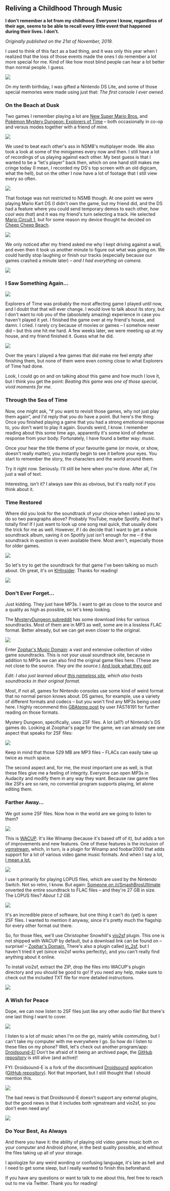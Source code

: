 ## Reliving a Childhood Through Music

**I don't remember a lot from my childhood. Everyone I know, regardless of their age, seems to be able to recall every little event that happened during their lives. I don't.**

*Originally published on the 21st of November, 2019.*

I used to think of this fact as a bad thing, and it was only this year when I realized that the loss of those events made the ones I do remember a lot more special for me. Kind of like how most blind people can hear a lot better than normal people. I guess.

![](1-1.jpg)

On my tenth birthday, I was gifted a Nintendo DS Lite, and some of those special memories were made using just that: *The first console I ever owned.*

### On the Beach at Dusk

Two games I remember playing a lot are [New Super Mario Bros.](https://www.giantbomb.com/new-super-mario-bros/3030-8224/) and [Pokémon Mystery Dungeon: Explorers of Time](https://www.giantbomb.com/pokemon-mystery-dungeon-explorers-of-darknesstime/3030-21294/) – both occasionally in co-op and versus modes together with a friend of mine.

![](1-2.jpg)

We used to beat each other's ass in NSMB's multiplayer mode. We also took a look at some of the minigames every now and then. I still have a lot of recordings of us playing against each other. My best guess is that I wanted to be a “let's player” back then, which on one hand still makes me cringe today (I mean, I recorded my DS's top screen with an old digicam, what the hell), but on the other I now have a lot of footage that I still view every so often.

![](1-3.jpg)

That footage was not restricted to NSMB though. At one point we were playing Mario Kart DS (I didn't own the game, but my friend did, and the DS had a feature where you could send temporary demos to each other, *how cool was that*) and it was my friend's turn selecting a track. He selected [Mario Circuit 1](https://mariokart.fandom.com/wiki/Mario_Circuit_1), but for some reason my device thought he decided on [Cheep Cheep Beach](https://mariokart.fandom.com/wiki/Cheep_Cheep_Beach).

![](1-4.png)

We only noticed after my friend asked me why I kept driving against a wall, and even then it took us another minute to figure out what was going on. We could hardly stop laughing or finish our tracks (especially because our games crashed a minute later) – *and I had everything on camera.*

![](1-5.png)

### I Saw Something Again…

![](1-6.jpg)

Explorers of Time was probably the most affecting game I played until now, and I doubt that that will ever change. I would love to talk about its story, but I don't want to rob you of the (absolutely amazing) experience in case you haven't played it yet. I finished the game over at my friend's house, and damn. I cried. I rarely cry because of movies or games – I somehow never did – but this one hit me hard. A few weeks later, we were meeting up at my house, and my friend finished it. Guess what he did.

![](1-7.jpg)

Over the years I played a few games that did make me feel empty after finishing them, but none of them were even coming close to what Explorers of Time had done.

Look, I could go on and on talking about this game and how much I love it, but I think you get the point: *Beating this game was one of those special, vivid moments for me.*

### Through the Sea of Time

Now, one might ask, “if you want to revisit those games, why not just play them again”, and I'd reply that you do have a point. But here's the thing: Once you finished playing a game that you had a strong emotional response to, you don't want to play it again. Sounds weird, I know. I remember reading about this some time ago, apparently it's some kind of defense response from your body. Fortunately, I have found a better way: *music.*

Once your hear the title theme of your favourite game (or movie, or show, doesn't really matter), you instantly begin to see it before your eyes. You start to remember the story, the characters and the world around them.

Try it right now. Seriously. I'll still be here when you're done. After all, I'm just a wall of text.

Interesting, isn't it? I always saw this as obvious, but it's really not if you think about it.

### Time Restored

Where did you look for the soundtrack of your choice when I asked you to do so two paragraphs above? Probably YouTube, maybe Spotify. And that's totally fine! If I just want to look up one song real quick, that usually does the trick for me as well. However, if I do decide that I want to get a whole soundtrack album, saving it on Spotify just isn't enough for me – if the soundtrack in question is even available there. Most aren't, especially those for older games.

![](1-8.png)

So let's try to get the soundtrack for that game I've been talking so much about. Oh great, it's on [KHInsider](https://downloads.khinsider.com/game-soundtracks/album/pokemon-mystery-dungeon-explorers-of-sky). Thanks for reading!

![](1-9.png)

### Don't Ever Forget…

Just kidding. They just have MP3s. I want to get as close to the source and a quality as high as possible, so let's keep looking.

The [MysteryDungeon subreddit](https://www.reddit.com/r/MysteryDungeon/) has some download links for various soundtracks. Most of them are in MP3 as well, some are in a lossless FLAC format. Better already, but we can get even closer to the original.

![](1-10.png)

Enter [Zophar's Music Domain](https://www.zophar.net/music): a vast and extensive collection of video game soundtracks. This is not your usual soundtrack site, because in addition to MP3s we can also find the original game files here. (These are not close to the source. *They are the source.*) [And look what they got!](https://www.zophar.net/music/nintendo-ds-2sf/pokemon-mystery-dungeon-explorers-of-time-darkness)

*Edit: I also just learned about [this nameless site](https://vgm.hcs64.com/), which also hosts soundtracks in their original format.*

Most, if not all, games for Nintendo consoles use some kind of weird format that no normal person knows about. DS games, for example, use a variety of different formats and codecs – but you won't find any MP3s being used here. I highly recommend this [GBAtemp post](https://gbatemp.net/threads/the-various-audio-formats-of-the-ds.305167/) by user FAST6191 for further reading on those formats.

Mystery Dungeon, specifically, uses 2SF files. A lot (all?) of Nintendo's DS games do. Looking at Zoophar's page for the game, we can already see one aspect that speaks for 2SF files:

![](1-11.png)

Keep in mind that those 529 MB are MP3 files – FLACs can easily take up twice as much space.

The second aspect and, for me, the most important one as well, is that these files give me a feeling of integrity. Everyone can open MP3s in Audacity and modify them in any way they want. Because raw game files like 2SFs are so rare, no convential program supports playing, let alone editing them.

### Farther Away…

We got some 2SF files. Now how in the world are we going to listen to them?

![](1-12.png)

This is [WACUP](https://getwacup.com/). It's like Winamp (because it's based off of it), but adds a ton of improvements and new features. One of these features is the inclusion of [vgmstream](https://hcs64.com/vgmstream.html), which, in turn, is a plugin for Winamp and foobar2000 that adds support for a lot of various video game music formats. And when I say a lot, [I mean a lot.](https://github.com/losnoco/vgmstream#supported-codec-types)

![](1-13.png)

I use it primarily for playing LOPUS files, which are used by the Nintendo Switch. Not so retro, I know. But again: [Someone on /r/SmashBrosUltimate](https://www.reddit.com/r/SmashBrosUltimate/comments/cloiag/super_smash_bros_anthology_complete_enhanced/) onverted the entire soundtrack to FLAC files – and they're 27 GB in size. The LOPUS files? *About 1.2 GB.*

![](1-14.png)

It's an incredible piece of software, but one thing it can't do (yet) is open 2SF files. I wanted to mention it anyway, since it's pretty much the flagship for every other format out there.

So, for those files, we'll use Christopher Snowhill's [vio2sf](https://bitbucket.org/kode54/vio2sf/src/master/) plugin. This one is not shipped with WACUP by default, but a download link can be found on – surprise! – [Zophar's Domain.](https://www.zophar.net/utilities/2sf/vio2sf.html) There's also a plugin called [in_2sf](https://www.cyberbotx.com/in_2sf.7z), but I haven't tried it yet (since vio2sf works perfectly), and you can't really find anything about it online.

To install vio2sf, extract the ZIP, drop the files into WACUP's plugin directory and you should be good to go! If you need any help, make sure to check out the included TXT file for more detailed instructions.

![](1-15.png)

### A Wish for Peace

Dope, we can now listen to 2SF files just like any other audio file! But there's one last thing I want to cover.

![](1-16.png)

I listen to a lot of music when I'm on the go, mainly while commuting, but I can't take my computer with me everywhere I go. So how do I listen to these files on my phone? Well, let's check out another program/app: [Droidsound-E!](https://web.archive.org/web/20170926123431/https://droidmjt.github.io/Droidsound/) Don't be afraid of it being an archived page, the [GitHub repository](https://github.com/droidmjt/Droidsound) is still alive (and active)!

FYI: Droidsound-E is a fork of the discontinued [Droidsound](https://web.archive.org/web/20150929000048/http://swimsuitboys.com:80/droidsound/) application ([GitHub repository](https://github.com/sasq64/droidsound/)). Not that important, but I still thought that I should mention this.

![](1-17.jpg)

The bad news is that Droidsound-E doesn't support any external plugins, but the good news is that it includes both vgmstream and vio2sf, so you don't even need any!

![](1-18.jpg)

### Do Your Best, As Always

And there you have it: the ability of playing old video game music both on your computer and Android phone, in the best quality possible, and without the files taking up all of your storage.

I apologize for any weird wording or confusing language, it's late as hell and I need to get some sleep, but I really wanted to finish this beforehand.

If you have any questions or want to talk to me about this, feel free to reach out to me via Twitter. Thank you for reading!
